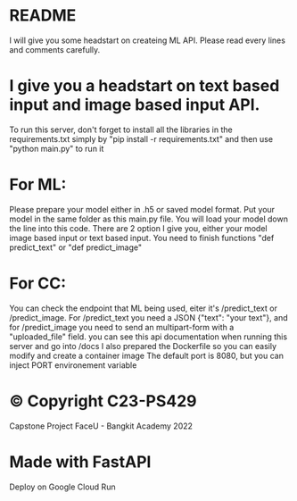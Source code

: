 # README
  I will give you some headstart on createing ML API. 
  Please read every lines and comments carefully. 

# I give you a headstart on text based input and image based input API. 
  To run this server, don't forget to install all the libraries in the
  requirements.txt simply by "pip install -r requirements.txt" 
  and then use "python main.py" to run it

# For ML:
  Please prepare your model either in .h5 or saved model format.
  Put your model in the same folder as this main.py file.
  You will load your model down the line into this code. 
  There are 2 option I give you, either your model image based input 
  or text based input. You need to finish functions "def predict_text" or "def predict_image"

# For CC:
  You can check the endpoint that ML being used, eiter it's /predict_text or 
  /predict_image. For /predict_text you need a JSON {"text": "your text"},
  and for /predict_image you need to send an multipart-form with a "uploaded_file" 
  field. you can see this api documentation when running this server and go into /docs
  I also prepared the Dockerfile so you can easily modify and create a container image
  The default port is 8080, but you can inject PORT environement variable


# © Copyright C23-PS429
  Capstone Project FaceU - Bangkit Academy 2022

# Made with FastAPI
  Deploy on Google Cloud Run
